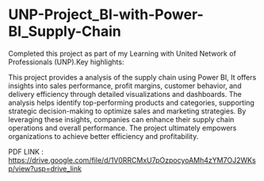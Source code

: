 # UNP-Project_BI-with-Power-BI_Supply-Chain

Completed this project as part of my Learning with United Network of Professionals (UNP).Key highlights:

This project provides a analysis of the supply chain using Power BI, It offers insights into sales performance, profit margins, customer behavior, and delivery efficiency through detailed visualizations and dashboards. The analysis helps identify top-performing products and categories, supporting strategic decision-making to optimize sales and marketing strategies. By leveraging these insights, companies can enhance their supply chain operations and overall performance. The project ultimately empowers organizations to achieve better efficiency and profitability.

PDF LINK : https://drive.google.com/file/d/1V0RRCMxU7pOzpocyoAMh4zYM7OJ2WKsp/view?usp=drive_link

